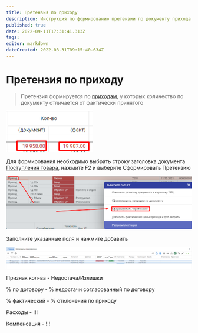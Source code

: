 ```yaml
---
title: Претензия по приходу
description: Инструкция по формированию претензии по документу прихода
published: true
date: 2022-09-11T17:31:41.313Z
tags: 
editor: markdown
dateCreated: 2022-08-31T09:15:40.634Z
---
```


# Претензия по приходу

>Претензия формируется по [приходам](../../../../uchet/postuplenie-tovarov-i-uslug/formirovanie-prikhoda-po-grafiku-postavki/prikhod-v-rublyakh/), у которых количество по документу отличается от фактически принятого

![](<../../../../assets/unknown (5).png>)

Для формирования необходимо выбрать строку заголовка документа [Поступления товара](../../../../uchet/postuplenie-tovarov-i-uslug/), нажмите F2 и выберите Сформировать Претензию

![](<../../../../assets/unknown (20).png>)

Заполните указанные поля и нажмите добавить

![](<../../../../assets/image (970).png>)

Признак кол-ва - Недостача/Излишки

% по договору - % недостачи согласованный по договору

% фактический - % отклонения по приходу

Расходы - !!!

Компенсация - !!!
